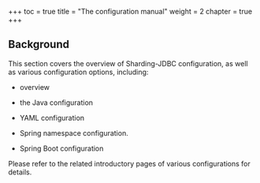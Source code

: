 +++
toc = true
title = "The configuration manual"
weight = 2
chapter = true
+++

## Background

This section covers the overview of Sharding-JDBC configuration, as well as various configuration options, including:

* overview

* the Java configuration

* YAML configuration

* Spring namespace configuration.

* Spring Boot configuration

Please refer to the related introductory pages of various configurations for details.